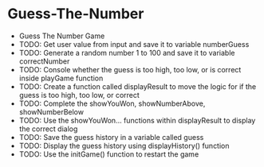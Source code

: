 # Guess-The-Number

- Guess The Number Game
- TODO: Get user value from input and save it to variable numberGuess
- TODO: Generate a random number 1 to 100 and save it to variable correctNumber
- TODO: Console whether the guess is too high, too low, or is correct inside playGame function
- TODO: Create a function called displayResult to move the logic for if the guess is too high, too low, or correct
- TODO: Complete the showYouWon, showNumberAbove, showNumberBelow
- TODO: Use the showYouWon... functions within displayResult to display the correct dialog
- TODO: Save the guess history in a variable called guess
- TODO: Display the guess history using displayHistory() function
- TODO: Use the initGame() function to restart the game
